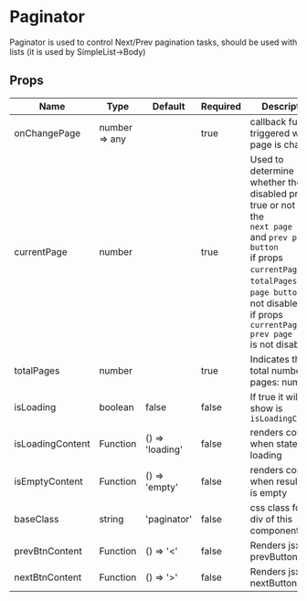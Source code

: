 # Paginator

Paginator is used to control Next/Prev pagination tasks, should be used with lists (it is used by SimpleList->Body)


## Props
| Name             | Type             | Default         | Required | Description                                                                                                                                                                                                                                                   |
| ---------------- | ---------------- | --------------- | -------- | ------------------------------------------------------------------------------------------------------------------------------------------------------------------------------------------------------------------------------------------------------------- |
| onChangePage     | number =&gt; any |                 | true     | callback function triggered when page is changed                                                                                                                                                                                                              |
| currentPage      | number           |                 | true     | Used to determine whether the disabled props is true or not for the<br>`next page button` and `prev page button`<br>if props `currentPage` < `totalPages` `next page button` is not disabled<br>if props `currentPage > 1` `prev page button` is not disabled |
| totalPages       | number           |                 | true     | Indicates the total number of pages: number                                                                                                                                                                                                                   |
| isLoading        | boolean          | false           | false    | If true it will show is `isLoadingContent`                                                                                                                                                                                                                    |
| isLoadingContent | Function         | () => 'loading' | false    | renders content when state is loading                                                                                                                                                                                                                         |
| isEmptyContent   | Function         | () => 'empty'   | false    | renders content when result set is empty                                                                                                                                                                                                                      |
| baseClass        | string           | 'paginator'     | false    | css class for root div of this component                                                                                                                                                                                                                      |
| prevBtnContent   | Function         | () => '&lt;'    | false    | Renders jsx prevButton                                                                                                                                                                                                                                        |
| nextBtnContent   | Function         | () => '&gt;'    | false    | Renders jsx nextButton                                                                                                                                                                                                                                        |
